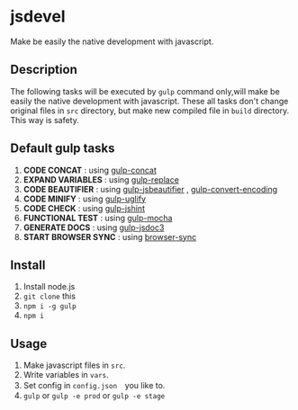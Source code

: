 jsdevel
====

Make be easily the native development with javascript.

## Description
The following tasks will be executed by `gulp` command only,will make be easily the native development with javascript.
These all tasks don't change original files in `src` directory, but make new compiled file in `build` directory. This way is safety.

## Default gulp tasks
1. __CODE CONCAT__ : using [gulp-concat](https://www.npmjs.com/package/gulp-concat)
2. __EXPAND VARIABLES__ : using [gulp-replace](https://www.npmjs.com/package/gulp-replace)
3. __CODE BEAUTIFIER__ : using [gulp-jsbeautifier](https://www.npmjs.com/package/gulp-jsbeautify) , [gulp-convert-encoding](https://www.npmjs.com/package/gulp-convert-encoding)
4. __CODE MINIFY__ : using [gulp-uglify](https://www.npmjs.com/package/gulp-uglify)
5. __CODE CHECK__ : using [gulp-jshint](https://www.npmjs.com/package/gulp-jshint)
6. __FUNCTIONAL TEST__ : using [gulp-mocha](https://www.npmjs.com/package/gulp-mocha)
7. __GENERATE DOCS__ : using [gulp-jsdoc3](https://www.npmjs.com/package/gulp-jsdoc3)
8. __START BROWSER SYNC__ : using [browser-sync](https://www.npmjs.com/package/browser-sync)

## Install
1. Install node.js
2. `git clone` this
3. `npm i -g gulp`
4. `npm i`

## Usage
1. Make javascript files in `src`.
2. Write variables in `vars`.
3. Set config in `config.json`　you like to.
4. `gulp` or `gulp -e prod` or `gulp -e stage`
